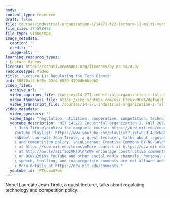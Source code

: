 ```yaml
---
body: ''
content_type: resource
draft: false
file: courses/industrial-organization-i/14271-f22-lecture-11-multi-version-2_360p_16_9.mp4
file_size: 174592492
file_type: video/mp4
image_metadata:
  caption: ''
  credit: ''
  image-alt: ''
learning_resource_types:
- Lecture Videos
license: https://creativecommons.org/licenses/by-nc-sa/4.0/
resourcetype: Video
title: 'Lecture 11: Regulating the Tech Giants'
uid: 30870af9-bf5e-49fd-8529-4190db6bb0b2
video_files:
  archive_url: ''
  video_captions_file: /courses/14-271-industrial-organization-i-fall-2022/1nflLw5uXw-iFdpmxk3_tS7NCrgq15Zf4_transcript.webvtt
  video_thumbnail_file: https://img.youtube.com/vi/_FTcvxwOFwA/default.jpg
  video_transcript_file: /courses/14-271-industrial-organization-i-fall-2022/1nflLw5uXw-iFdpmxk3_tS7NCrgq15Zf4_transcript.pdf
video_metadata:
  video_speakers: ''
  video_tags: "regulation, utilities, cooperation, competition, technology \t\t\t\t"
  youtube_description: "MIT 14.271 Industrial Organization I, Fall 2022 \nInstructor:\
    \ Jean Tirole\n\nView the complete course: https://ocw.mit.edu/courses/14-271-industrial-organization-i-fall-2022\n\
    YouTube Playlist: https://www.youtube.com/playlist?list=PLUl4u3cNGP62xkEY0YzLJSoquVBjPOl9S\n\
    \nNobel Laureate Jean Tirole, a guest lecturer, talks about regulating technology\
    \ and competition policy. \n\nLicense: Creative Commons BY-NC-SA\nMore information\
    \ at https://ocw.mit.edu/terms\nMore courses at https://ocw.mit.edu\nSupport OCW\
    \ at http://ow.ly/a1If50zVRlQ\n\nWe encourage constructive comments and discussion\
    \ on OCW\u2019s YouTube and other social media channels. Personal attacks, hate\
    \ speech, trolling, and inappropriate comments are not allowed and may be removed.\
    \ More details at https://ocw.mit.edu/comments."
  youtube_id: _FTcvxwOFwA
---
```

Nobel Laureate Jean Tirole, a guest lecturer, talks about regulating technology and competition policy.